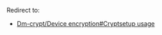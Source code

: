 Redirect to:

*   [Dm-crypt/Device encryption#Cryptsetup usage](/index.php/Dm-crypt/Device_encryption#Cryptsetup_usage "Dm-crypt/Device encryption")